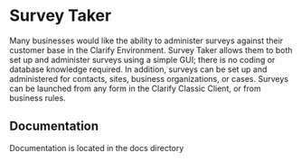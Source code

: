 # Survey Taker

Many businesses would like the ability to administer surveys against their customer base in the Clarify Environment. Survey Taker allows them to both set up
and administer surveys using a simple GUI; there is no coding or database knowledge required. In addition, surveys can be set up and administered for contacts, sites, business organizations, or cases.
Surveys can be launched from any form in the Clarify Classic Client, or from business rules.

## Documentation

Documentation is located in the docs directory
